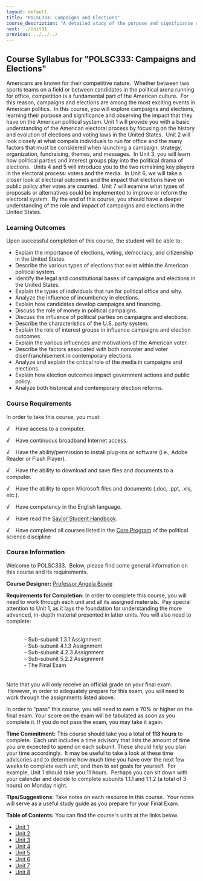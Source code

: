 ```yaml
---
layout: default
title: "POLSC333: Campaigns and Elections"
course_description: "A detailed study of the purpose and significance of campaigns and elections, especially their impact on the American political system. Explores the history and evolution of elections and voting laws in the United States, types of elections, campaign organization and strategy, the role of political parties, and voter decision-making."
next: ../Unit01
previous: ../../../
---
```

Course Syllabus for "POLSC333: Campaigns and Elections"
-------------------------------------------------------

Americans are known for their competitive nature.  Whether between two
sports teams on a field or between candidates in the political arena
running for office, competition is a fundamental part of the American
culture.  For this reason, campaigns and elections are among the most
exciting events in American politics.  In this course, you will explore
campaigns and elections, learning their purpose and significance and
observing the impact that they have on the American political system.
Unit 1 will provide you with a basic understanding of the American
electoral process by focusing on the history and evolution of elections
and voting laws in the United States.  Unit 2 will look closely at what
compels individuals to run for office and the many factors that must be
considered when launching a campaign: strategy, organization,
fundraising, themes, and messages.  In Unit 3, you will learn how
political parties and interest groups play into the political drama of
elections.  Units 4 and 5 will introduce you to the two remaining key
players in the electoral process: voters and the media.  In Unit 6, we
will take a closer look at electoral outcomes and the impact that
elections have on public policy after votes are counted.  Unit 7 will
examine what types of proposals or alternatives could be implemented to
improve or reform the electoral system.  By the end of this course, you
should have a deeper understanding of the role and impact of campaigns
and elections in the United States.

### Learning Outcomes

Upon successful completion of this course, the student will be able
to:  

-   Explain the importance of elections, voting, democracy, and
    citizenship in the United States.
-   Describe the various types of elections that exist within the
    American political system.
-   Identify the legal and constitutional bases of campaigns and
    elections in the United States.
-   Explain the types of individuals that run for political office and
    why.
-   Analyze the influence of incumbency in elections.
-   Explain how candidates develop campaigns and financing.
-   Discuss the role of money in political campaigns.
-   Discuss the influence of political parties on campaigns and
    elections.
-   Describe the characteristics of the U.S. party system.
-   Explain the role of interest groups in influence campaigns and
    election outcomes.
-   Explain the various influences and motivations of the American
    voter.
-   Describe the factors associated with both nonvoter and voter
    disenfranchisement in contemporary elections.
-   Analyze and explain the critical role of the media in campaigns and
    elections.
-   Explain how election outcomes impact government actions and public
    policy.
-   Analyze both historical and contemporary election reforms.

### Course Requirements

In order to take this course, you must:  
  
 √    Have access to a computer.  
  
 √    Have continuous broadband Internet access.  
  
 √    Have the ability/permission to install plug-ins or software (i.e.,
Adobe Reader or Flash Player).  
  
 √    Have the ability to download and save files and documents to a
computer.  
  
 √    Have the ability to open Microsoft files and documents (.doc,
.ppt, .xls, etc.).  
  
 √    Have competency in the English language.  
  
 √    Have read the [Saylor Student
Handbook](http://www.saylor.org/site/wp-content/uploads/2012/05/Saylor-StudentHandbook.pdf).  
  
 √    Have completed all courses listed in the [Core
Program](../../majors/political-science/) of the political science
discipline

### Course Information

Welcome to POLSC333.  Below, please find some general information on
this course and its requirements.

**Course Designer:** [Professor Angela
Bowie](http://www.saylor.org/faculty-a-g/#ProfessorAngelaBowie)

**Requirements for Completion:** In order to complete this course, you
will need to work through each unit and all its assigned materials.  Pay
special attention to Unit 1, as it lays the foundation for understanding
the more advanced, in-depth material presented in latter units. You will
also need to complete:

   
             - Sub-subunit 1.3.1 Assignment  
             - Sub-subunit 4.1.3 Assignment  
             - Sub-subunit 4.2.3 Assignment  
             - Sub-subunit 5.2.2 Assignment  
             - The Final Exam  
              
    
 Note that you will only receive an official grade on your final exam.
 However, in order to adequately prepare for this exam, you will need to
work through the assignments listed above.

In order to “pass” this course, you will need to earn a 70% or higher on
the final exam. Your score on the exam will be tabulated as soon as you
complete it. If you do not pass the exam, you may take it again.

**Time Commitment:** This course should take you a total of **113
hours** to complete.  Each unit includes a time advisory that lists the
amount of time you are expected to spend on each subunit. These should
help you plan your time accordingly.  It may be useful to take a look at
these time advisories and to determine how much time you have over the
next few weeks to complete each unit, and then to set goals for
yourself.  For example, Unit 1 should take you 11 hours.  Perhaps you
can sit down with your calendar and decide to complete subunits 1.1.1
and 1.1.2 (a total of 3 hours) on Monday night.  
  
 **Tips/Suggestions:** Take notes on each resource in this course.  Your
notes will serve as a useful study guide as you prepare for your Final
Exam.

**Table of Contents:** You can find the course's units at the links below.

- [Unit 1](https://legacy.saylor.org/polsc333/Unit01/)
- [Unit 2](https://legacy.saylor.org/polsc333/Unit02/)
- [Unit 3](https://legacy.saylor.org/polsc333/Unit03/)
- [Unit 4](https://legacy.saylor.org/polsc333/Unit04/)
- [Unit 5](https://legacy.saylor.org/polsc333/Unit05/)
- [Unit 6](https://legacy.saylor.org/polsc333/Unit06/)
- [Unit 7](https://legacy.saylor.org/polsc333/Unit07/)
- [Unit 8](https://legacy.saylor.org/polsc333/Unit08/)
